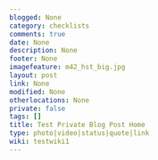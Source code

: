 ```yaml
---
blogged: None
category: checklists
comments: true
date: None
description: None
footer: None
imagefeature: m42_hst_big.jpg
layout: post
link: None
modified: None
otherlocations: None
private: false
tags: []
title: Test Private Blog Post Home
type: photo|video|status|quote|link
wiki: testwiki1
---
```

<!--summary-->